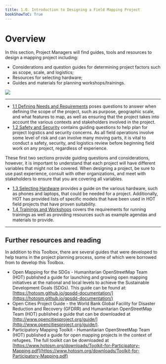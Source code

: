```yaml
---
title: 1.0. Introduction to Designing a Field Mapping Project
bookShowToC: True
---
```


# Overview

In this section, Project Managers will find guides, tools and resources to design a mapping project including:

* Considerations and question guides for determining project factors such as scope, scale, and logistics;
* Resources for selecting hardware;
* Guides and materials for planning workshops/trainings.

![](/images/1_design_mapping_project/1_introduction_to_designing_a_mapping_project/010101_overview.jpg)

---

* [1.1 Defining Needs and Requirements](https://hotosm.github.io/toolbox/pages/running-a-mapping-project/1.1_defining_needs_and_requirements/) poses questions to answer when defining the scope of the project, such as purpose, geographic scale, and what features to map, as well as ensuring that the project takes into account the various contexts and stakeholders involved in the project.
* [1.2 Safety and Security](https://hotosm.github.io/toolbox/pages/running-a-mapping-project/1.2_field_operations-safety_security_and_logistics/) contains guiding questions to help plan for project logistics and security concerns. As all field operations involve some level of risk and can involve many moving parts, it is vital to conduct a safety, security, and logistics review before beginning field work on any project, regardless of experience.

These first two sections provide guiding questions and considerations, however, it is important to understand that each project will have different variables that might not be covered. When designing a project, be sure to use past experience, consult with other organizations, and meet with stakeholders to ensure that you are covering all variables.

* [1.3 Selecting Hardware](https://hotosm.github.io/toolbox/pages/running-a-mapping-project/1.3-hardware/) provides a guide on the various hardware, such as phones and laptops, that could be needed for a project. Additionally, HOT has provided lists of specific models that have been used in HOT field projects that have proven suitability.
* [1.4 Trainings and Workshops](https://hotosm.github.io/toolbox/pages/running-a-mapping-project/1.4-trainings-and-workshops/) covers the requirements for running trainings as well as providing resources such as example agendas and materials to provide.

---

## Further resources and reading

In addition to this Toolbox, there are several guides that were developed to help teams in the project planning process, some of which were borrowed from to develop this Toolbox.

* Open Mapping for the SDGs - Humanitarian OpenStreetMap Team (HOT) published a guide for launching and growing open mapping initiatives at the national and local levels to achieve the Sustainable Development Goals (SDGs). This guide can be found at: [https://hotosm.github.io/gpsdd-documentation/](https://hotosm.github.io/gpsdd-documentation/)
* Open Cities Project Guide - the World Bank Global Facility for Disaster Reduction and Recovery (GFDRR) and Humanitarian OpenStreetMap Team (HOT) published a guide that can be downloaded at [http://www.opencitiesproject.org/guide/](http://www.opencitiesproject.org/guide/).
* Participatory Mapping Toolkit - Humanitarian OpenStreetMap Team (HOT) published a guide for open mapping projects in the context of refugees. The full toolkit can be downloaded at [https://www.hotosm.org/downloads/Toolkit-for-Participatory-Mapping.pdf](https://www.hotosm.org/downloads/Toolkit-for-Participatory-Mapping.pdf)